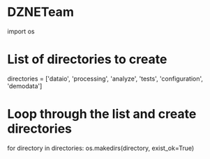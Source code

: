 # DZNETeam

import os

# List of directories to create
directories = ['dataio', 'processing', 'analyze', 'tests', 'configuration', 'demodata']

# Loop through the list and create directories
for directory in directories:
    os.makedirs(directory, exist_ok=True)
